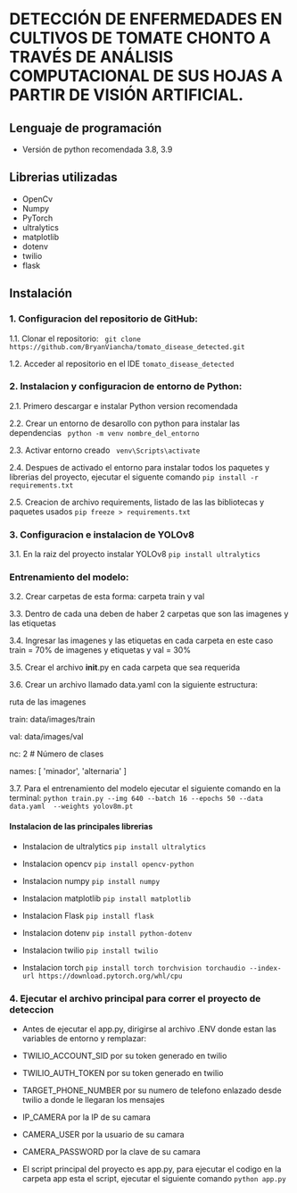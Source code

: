 # DETECCIÓN DE ENFERMEDADES EN CULTIVOS DE TOMATE CHONTO A TRAVÉS DE ANÁLISIS COMPUTACIONAL DE SUS HOJAS A PARTIR DE VISIÓN ARTIFICIAL.

## Lenguaje de programación
- Versión de python recomendada 3.8, 3.9

## Librerias utilizadas
- OpenCv
- Numpy
- PyTorch
- ultralytics
- matplotlib
- dotenv
- twilio
- flask

## Instalación

### 1. Configuracion del repositorio de GitHub:
1.1. Clonar el repositorio:
   ``` git clone https://github.com/BryanViancha/tomato_disease_detected.git```

1.2. Acceder al repositorio en el IDE ```tomato_disease_detected```

### 2. Instalacion y configuracion de entorno de Python:
2.1. Primero descargar e instalar Python version recomendada

2.2. Crear un entorno de desarollo con python para instalar las dependencias 
``` python -m venv nombre_del_entorno```

2.3. Activar entorno creado
``` venv\Scripts\activate```

2.4. Despues de activado el entorno para instalar todos los paquetes y librerias del proyecto, ejecutar el siguente comando
   ```pip install -r requirements.txt```

2.5. Creacion de archivo requirements, listado de las las bibliotecas y paquetes usados
```pip freeze > requirements.txt```

### 3. Configuracion e instalacion de YOLOv8
3.1. En la raiz del proyecto instalar YOLOv8 ```pip install ultralytics```

### Entrenamiento del modelo:
3.2. Crear carpetas de esta forma: carpeta train y val

3.3. Dentro de cada una deben de haber 2 carpetas que son las imagenes y las etiquetas

3.4. Ingresar las imagenes y las etiquetas en cada carpeta en este caso train = 70% de imagenes y etiquetas y val = 30%

3.5. Crear el archivo __init__.py en cada carpeta que sea requerida

3.6. Crear un archivo llamado data.yaml con la siguiente estructura:

   ruta de las imagenes

   train: data/images/train 

   val: data/images/val

   nc: 2   # Número de clases

   names: [ 'minador', 'alternaria' ]

3.7. Para el entrenamiento del modelo ejecutar el siguiente comando en la terminal: ```python train.py --img 640 --batch 16 --epochs 50 --data data.yaml  --weights yolov8m.pt```

#### Instalacion de las principales librerias
- Instalacion de ultralytics ```pip install ultralytics```

- Instalacion opencv ```pip install opencv-python```

- Instalacion numpy ```pip install numpy```

- Instalacion matplotlib ```pip install matplotlib```

- Instalacion Flask ```pip install flask```

- Instalacion dotenv ```pip install python-dotenv```

- Instalacion twilio ```pip install twilio```

- Instalacion torch ```pip install torch torchvision torchaudio --index-url https://download.pytorch.org/whl/cpu```

### 4. Ejecutar el archivo principal para correr el proyecto de deteccion
- Antes de ejecutar el app.py, dirigirse al archivo .ENV donde estan las variables de entorno y remplazar:

- TWILIO_ACCOUNT_SID por su token generado en twilio

- TWILIO_AUTH_TOKEN por su token generado en twilio

- TARGET_PHONE_NUMBER por su numero de telefono enlazado desde twilio a donde le llegaran los mensajes

- IP_CAMERA por la IP de su camara

- CAMERA_USER por la usuario de su camara

- CAMERA_PASSWORD por la clave de su camara

- El script principal del proyecto es app.py, para ejecutar el codigo en la carpeta app esta el script, ejecutar el siguiente comando ```python app.py```



